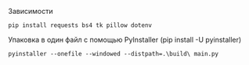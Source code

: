 Зависимости
```
pip install requests bs4 tk pillow dotenv
```

Упаковка в один файл с помощью PyInstaller (pip install -U pyinstaller)

```
pyinstaller --onefile --windowed --distpath=.\build\ main.py
```


